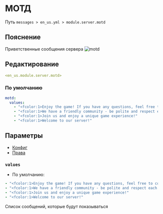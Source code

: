 # МОТД
Путь `messages > en_us.yml > module.server.motd`

## Пояснение
Приветственные сообщения сервера
![motd](/motd.png)

## Редактирование
```yaml
<en_us.module.server.motd>
```

### По умолчанию
```yaml
motd:
  values:
    - "<fcolor:1>Enjoy the game! If you have any questions, feel free to contact the administration"
    - "<fcolor:1>We have a friendly community - be polite and respect each other!"
    - "<fcolor:1>Join us and enjoy a unique game experience!"
    - "<fcolor:1>Welcome to our server!"
```

## Параметры

- [Конфиг](/en/config/module/server/motd/)
- [Права](/en/permissions/module/server/motd/)

### `values`
- По умолчанию:
```yaml
- "<fcolor:1>Enjoy the game! If you have any questions, feel free to contact the administration"
- "<fcolor:1>We have a friendly community - be polite and respect each other!"
- "<fcolor:1>Join us and enjoy a unique game experience!"
- "<fcolor:1>Welcome to our server!"
```

Список сообщений, которые будут показываться

